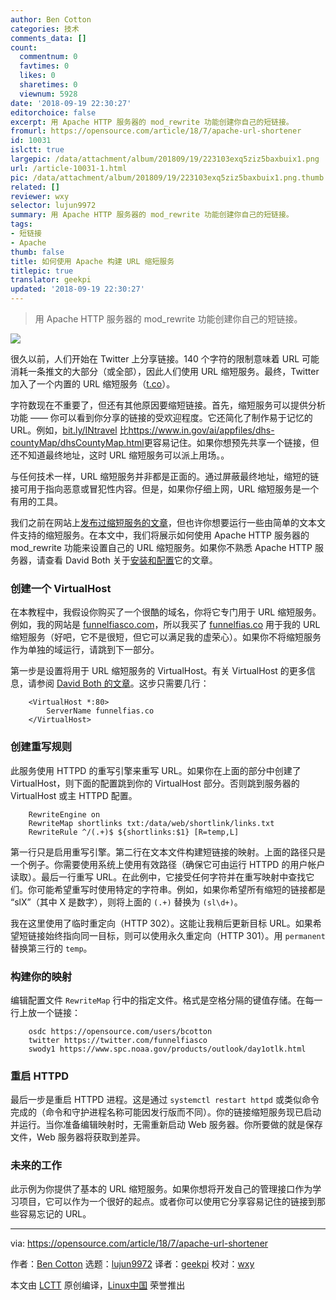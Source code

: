 ```yaml
---
author: Ben Cotton
categories: 技术
comments_data: []
count:
  commentnum: 0
  favtimes: 0
  likes: 0
  sharetimes: 0
  viewnum: 5928
date: '2018-09-19 22:30:27'
editorchoice: false
excerpt: 用 Apache HTTP 服务器的 mod_rewrite 功能创建你自己的短链接。
fromurl: https://opensource.com/article/18/7/apache-url-shortener
id: 10031
islctt: true
largepic: /data/attachment/album/201809/19/223103exq5ziz5baxbuix1.png
url: /article-10031-1.html
pic: /data/attachment/album/201809/19/223103exq5ziz5baxbuix1.png.thumb.jpg
related: []
reviewer: wxy
selector: lujun9972
summary: 用 Apache HTTP 服务器的 mod_rewrite 功能创建你自己的短链接。
tags:
- 短链接
- Apache
thumb: false
title: 如何使用 Apache 构建 URL 缩短服务
titlepic: true
translator: geekpi
updated: '2018-09-19 22:30:27'
---
```



> 
> 用 Apache HTTP 服务器的 mod\_rewrite 功能创建你自己的短链接。
> 
> 
> 


![](/data/attachment/album/201809/19/223103exq5ziz5baxbuix1.png)


很久以前，人们开始在 Twitter 上分享链接。140 个字符的限制意味着 URL 可能消耗一条推文的大部分（或全部），因此人们使用 URL 缩短服务。最终，Twitter 加入了一个内置的 URL 缩短服务（[t.co](http://t.co)）。


字符数现在不重要了，但还有其他原因要缩短链接。首先，缩短服务可以提供分析功能 —— 你可以看到你分享的链接的受欢迎程度。它还简化了制作易于记忆的 URL。例如，[bit.ly/INtravel](http://bit.ly/INtravel) 比<https://www.in.gov/ai/appfiles/dhs-countyMap/dhsCountyMap.html>更容易记住。如果你想预先共享一个链接，但还不知道最终地址，这时 URL 缩短服务可以派上用场。。


与任何技术一样，URL 缩短服务并非都是正面的。通过屏蔽最终地址，缩短的链接可用于指向恶意或冒犯性内容。但是，如果你仔细上网，URL 缩短服务是一个有用的工具。


我们之前在网站上[发布过缩短服务的文章](https://opensource.com/article/17/3/url-link-shortener)，但也许你想要运行一些由简单的文本文件支持的缩短服务。在本文中，我们将展示如何使用 Apache HTTP 服务器的 mod\_rewrite 功能来设置自己的 URL 缩短服务。如果你不熟悉 Apache HTTP 服务器，请查看 David Both 关于[安装和配置](https://opensource.com/article/18/2/how-configure-apache-web-server)它的文章。


### 创建一个 VirtualHost


在本教程中，我假设你购买了一个很酷的域名，你将它专门用于 URL 缩短服务。例如，我的网站是 [funnelfiasco.com](http://funnelfiasco.com)，所以我买了 [funnelfias.co](http://funnelfias.co) 用于我的 URL 缩短服务（好吧，它不是很短，但它可以满足我的虚荣心）。如果你不将缩短服务作为单独的域运行，请跳到下一部分。


第一步是设置将用于 URL 缩短服务的 VirtualHost。有关 VirtualHost 的更多信息，请参阅 [David Both 的文章](https://opensource.com/article/18/3/configuring-multiple-web-sites-apache)。这步只需要几行：



```
    <VirtualHost *:80>
        ServerName funnelfias.co
    </VirtualHost>
```

### 创建重写规则


此服务使用 HTTPD 的重写引擎来重写 URL。如果你在上面的部分中创建了 VirtualHost，则下面的配置跳到你的 VirtualHost 部分。否则跳到服务器的 VirtualHost 或主 HTTPD 配置。



```
    RewriteEngine on
    RewriteMap shortlinks txt:/data/web/shortlink/links.txt
    RewriteRule ^/(.+)$ ${shortlinks:$1} [R=temp,L]
```

第一行只是启用重写引擎。第二行在文本文件构建短链接的映射。上面的路径只是一个例子。你需要使用系统上使用有效路径（确保它可由运行 HTTPD 的用户帐户读取）。最后一行重写 URL。在此例中，它接受任何字符并在重写映射中查找它们。你可能希望重写时使用特定的字符串。例如，如果你希望所有缩短的链接都是 “slX”（其中 X 是数字），则将上面的 `(.+)` 替换为 `(sl\d+)`。


我在这里使用了临时重定向（HTTP 302）。这能让我稍后更新目标 URL。如果希望短链接始终指向同一目标，则可以使用永久重定向（HTTP 301）。用 `permanent` 替换第三行的 `temp`。


### 构建你的映射


编辑配置文件 `RewriteMap` 行中的指定文件。格式是空格分隔的键值存储。在每一行上放一个链接：



```
    osdc https://opensource.com/users/bcotton
    twitter https://twitter.com/funnelfiasco
    swody1 https://www.spc.noaa.gov/products/outlook/day1otlk.html
```

### 重启 HTTPD


最后一步是重启 HTTPD 进程。这是通过 `systemctl restart httpd` 或类似命令完成的（命令和守护进程名称可能因发行版而不同）。你的链接缩短服务现已启动并运行。当你准备编辑映射时，无需重新启动 Web 服务器。你所要做的就是保存文件，Web 服务器将获取到差异。


### 未来的工作


此示例为你提供了基本的 URL 缩短服务。如果你想将开发自己的管理接口作为学习项目，它可以作为一个很好的起点。或者你可以使用它分享容易记住的链接到那些容易忘记的 URL。




---


via: <https://opensource.com/article/18/7/apache-url-shortener>


作者：[Ben Cotton](https://opensource.com/users/bcotton) 选题：[lujun9972](https://github.com/lujun9972) 译者：[geekpi](https://github.com/geekpi) 校对：[wxy](https://github.com/wxy)


本文由 [LCTT](https://github.com/LCTT/TranslateProject) 原创编译，[Linux中国](https://linux.cn/) 荣誉推出